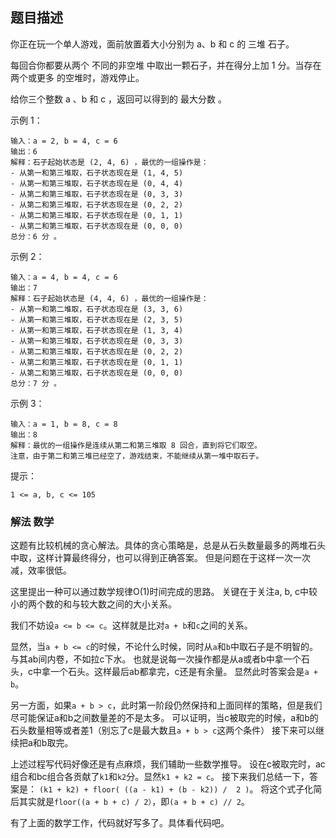 ## 题目描述
你正在玩一个单人游戏，面前放置着大小分别为 a​​​​​​、b 和 c​​​​​​ 的 三堆 石子。

每回合你都要从两个 不同的非空堆 中取出一颗石子，并在得分上加 1 分。当存在 两个或更多 的空堆时，游戏停止。

给你三个整数 a 、b 和 c ，返回可以得到的 最大分数 。

示例 1：
```
输入：a = 2, b = 4, c = 6
输出：6
解释：石子起始状态是 (2, 4, 6) ，最优的一组操作是：
- 从第一和第三堆取，石子状态现在是 (1, 4, 5)
- 从第一和第三堆取，石子状态现在是 (0, 4, 4)
- 从第二和第三堆取，石子状态现在是 (0, 3, 3)
- 从第二和第三堆取，石子状态现在是 (0, 2, 2)
- 从第二和第三堆取，石子状态现在是 (0, 1, 1)
- 从第二和第三堆取，石子状态现在是 (0, 0, 0)
总分：6 分 。
```
示例 2：
```
输入：a = 4, b = 4, c = 6
输出：7
解释：石子起始状态是 (4, 4, 6) ，最优的一组操作是：
- 从第一和第二堆取，石子状态现在是 (3, 3, 6)
- 从第一和第三堆取，石子状态现在是 (2, 3, 5)
- 从第一和第三堆取，石子状态现在是 (1, 3, 4)
- 从第一和第三堆取，石子状态现在是 (0, 3, 3)
- 从第二和第三堆取，石子状态现在是 (0, 2, 2)
- 从第二和第三堆取，石子状态现在是 (0, 1, 1)
- 从第二和第三堆取，石子状态现在是 (0, 0, 0)
总分：7 分 。
```
示例 3：
```
输入：a = 1, b = 8, c = 8
输出：8
解释：最优的一组操作是连续从第二和第三堆取 8 回合，直到将它们取空。
注意，由于第二和第三堆已经空了，游戏结束，不能继续从第一堆中取石子。
```

提示：
```
1 <= a, b, c <= 105
```

### 解法 数学
这题有比较机械的贪心解法。具体的贪心策略是，总是从石头数量最多的两堆石头中取，这样计算最终得分，也可以得到正确答案。
但是问题在于这样一次一次减，效率很低。

这里提出一种可以通过数学规律O(1)时间完成的思路。
关键在于关注a, b, c中较小的两个数的和与较大数之间的大小关系。

我们不妨设`a <= b <= c`。这样就是比对`a + b`和`c`之间的关系。

显然，当`a + b <= c`的时候，不论什么时候，同时从`a`和`b`中取石子是不明智的。与其ab间内卷，不如拉c下水。
也就是说每一次操作都是从a或者b中拿一个石头，c中拿一个石头。这样最后ab都拿完，c还是有余量。
显然此时答案会是`a + b`。

另一方面，如果`a + b > c`，此时第一阶段仍然保持和上面同样的策略，但是我们尽可能保证a和b之间数量差的不是太多。
可以证明，当c被取完的时候，a和b的石头数量相等或者差1（别忘了c是最大数且`a + b > c`这两个条件）
接下来可以继续把a和b取完。

上述过程写代码好像还是有点麻烦，我们辅助一些数学推导。
设在c被取完时，ac组合和bc组合各贡献了`k1`和`k2`分。显然`k1 + k2 = c`。
接下来我们总结一下，答案是：
`(k1 + k2) + floor( ((a - k1) + (b - k2)) /  2 )`。
将这个式子化简后其实就是`floor((a + b + c) / 2）`，即`(a + b + c) // 2`。

有了上面的数学工作，代码就好写多了。具体看代码吧。
